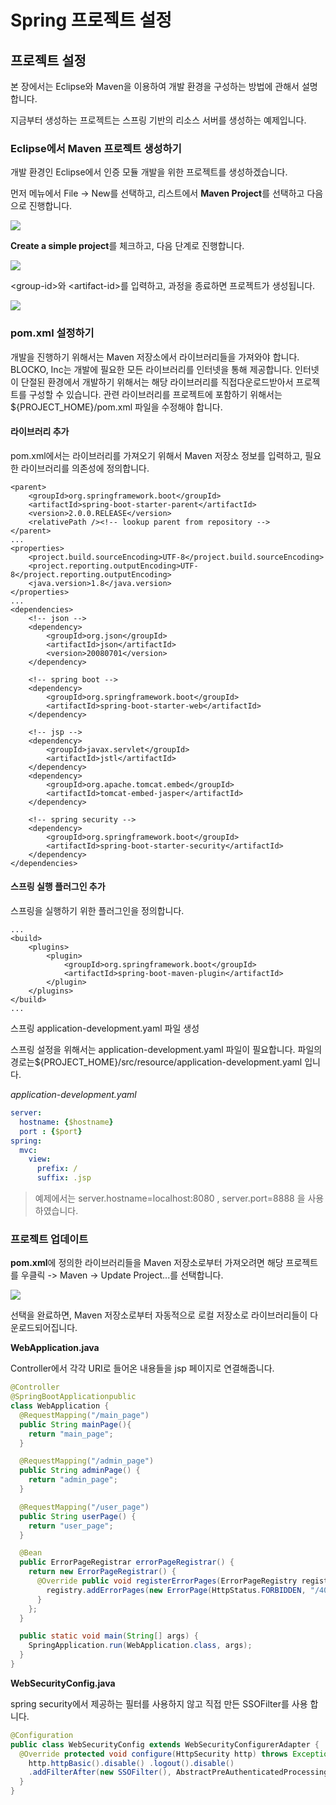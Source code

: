 # Spring 프로젝트 설정

## 프로젝트 설정

본 장에서는 Eclipse와 Maven을 이용하여 개발 환경을 구성하는 방법에 관해서 설명합니다.

지금부터 생성하는 프로젝트는 스프링 기반의 리소스 서버를 생성하는 예제입니다.

### Eclipse에서 Maven 프로젝트 생성하기

개발 환경인 Eclipse에서 인증 모듈 개발을 위한 프로젝트를 생성하겠습니다.

먼저 메뉴에서 File -&gt; New를 선택하고, 리스트에서 **Maven Project**를 선택하고 다음으로 진행합니다.

![](../../.gitbook/assets/image%20%281%29.png)

**Create a simple project**를 체크하고, 다음 단계로 진행합니다.

![](../../.gitbook/assets/image.png)

&lt;group-id&gt;와 &lt;artifact-id&gt;를 입력하고, 과정을 종료하면 프로젝트가 생성됩니다.

![](../../.gitbook/assets/set_project_name%20%284%29.png)

### pom.xml 설정하기

개발을 진행하기 위해서는 Maven 저장소에서 라이브러리들을 가져와야 합니다. BLOCKO, Inc는 개발에 필요한 모든 라이브러리를 인터넷을 통해 제공합니다. 인터넷이 단절된 환경에서 개발하기 위해서는 해당 라이브러리를 직접다운로드받아서 프로젝트를 구성할 수 있습니다. 관련 라이브러리를 프로젝트에 포함하기 위해서는${PROJECT\_HOME}/pom.xml 파일을 수정해야 합니다.

#### 라이브러리 추가

pom.xml에서는 라이브러리를 가져오기 위해서 Maven 저장소 정보를 입력하고, 필요한 라이브러리를 의존성에 정의합니다.

```markup
<parent>
    <groupId>org.springframework.boot</groupId>
    <artifactId>spring-boot-starter-parent</artifactId>
    <version>2.0.0.RELEASE</version>
    <relativePath /><!-- lookup parent from repository -->
</parent>
...
<properties> 
    <project.build.sourceEncoding>UTF-8</project.build.sourceEncoding>
    <project.reporting.outputEncoding>UTF-8</project.reporting.outputEncoding>
    <java.version>1.8</java.version>
</properties>
...
<dependencies>
    <!-- json -->
    <dependency>
        <groupId>org.json</groupId>
        <artifactId>json</artifactId>
        <version>20080701</version>
    </dependency>

    <!-- spring boot -->
    <dependency>
        <groupId>org.springframework.boot</groupId>
        <artifactId>spring-boot-starter-web</artifactId>
    </dependency>

    <!-- jsp -->
    <dependency>
        <groupId>javax.servlet</groupId>
        <artifactId>jstl</artifactId>
    </dependency>
    <dependency>
        <groupId>org.apache.tomcat.embed</groupId>
        <artifactId>tomcat-embed-jasper</artifactId>
    </dependency>

    <!-- spring security -->
    <dependency>
        <groupId>org.springframework.boot</groupId>
        <artifactId>spring-boot-starter-security</artifactId>
    </dependency>
</dependencies>
```

#### 스프링 실행 플러그인 추가

스프링을 실행하기 위한 플러그인을 정의합니다.

```markup
...
<build>
    <plugins>
        <plugin>
            <groupId>org.springframework.boot</groupId>
            <artifactId>spring-boot-maven-plugin</artifactId>
        </plugin>
    </plugins>
</build>
...
```

스프링 application-development.yaml 파일 생성

스프링 설정을 위해서는 application-development.yaml 파일이 필요합니다. 파일의 경로는${PROJECT\_HOME}/src/resource/application-development.yaml 입니다.

_application-development.yaml_

```yaml
server:
  hostname: {$hostname}
  port : {$port}
spring:
  mvc:
    view:
      prefix: /
      suffix: .jsp
```

> 예제에서는 server.hostname=localhost:8080 , server.port=8888 을 사용하였습니다.

### 프로젝트 업데이트

**pom.xml**에 정의한 라이브러리들을 Maven 저장소로부터 가져오려면 해당 프로젝트를 우클릭 -&gt; Maven -&gt; Update Project...를 선택합니다.

![](../../.gitbook/assets/project_update%20%282%29.png)

선택을 완료하면, Maven 저장소로부터 자동적으로 로컬 저장소로 라이브러리들이 다운로드되어집니다.

**WebApplication.java**

Controller에서 각각 URI로 들어온 내용들을 jsp 페이지로 연결해줍니다.

```java
@Controller
@SpringBootApplicationpublic
class WebApplication {
  @RequestMapping("/main_page")
  public String mainPage(){ 
    return "main_page"; 
  }

  @RequestMapping("/admin_page")
  public String adminPage() {
    return "admin_page"; 
  }

  @RequestMapping("/user_page")
  public String userPage() {
    return "user_page"; 
  }

  @Bean
  public ErrorPageRegistrar errorPageRegistrar() {
    return new ErrorPageRegistrar() {
      @Override public void registerErrorPages(ErrorPageRegistry registry) {
        registry.addErrorPages(new ErrorPage(HttpStatus.FORBIDDEN, "/403_page.jsp"));
      } 
    };
  }

  public static void main(String[] args) {
    SpringApplication.run(WebApplication.class, args); 
  }
}
```

**WebSecurityConfig.java**

spring security에서 제공하는 필터를 사용하지 않고 직접 만든 SSOFilter를 사용 합니다.

```java
@Configuration
public class WebSecurityConfig extends WebSecurityConfigurerAdapter {
  @Override protected void configure(HttpSecurity http) throws Exception {
    http.httpBasic().disable() .logout().disable() 
    .addFilterAfter(new SSOFilter(), AbstractPreAuthenticatedProcessingFilter.class); 
  }
}
```

